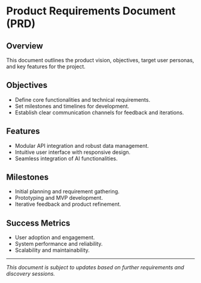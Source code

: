 # Product Requirements Document (PRD)

## Overview
This document outlines the product vision, objectives, target user personas, and key features for the project.

## Objectives
- Define core functionalities and technical requirements.
- Set milestones and timelines for development.
- Establish clear communication channels for feedback and iterations.

## Features
- Modular API integration and robust data management.
- Intuitive user interface with responsive design.
- Seamless integration of AI functionalities.

## Milestones
- Initial planning and requirement gathering.
- Prototyping and MVP development.
- Iterative feedback and product refinement.

## Success Metrics
- User adoption and engagement.
- System performance and reliability.
- Scalability and maintainability.

---

*This document is subject to updates based on further requirements and discovery sessions.*